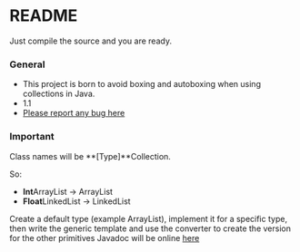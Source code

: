 # README #

Just compile the source and you are ready.

### General ###

* This project is born to avoid boxing and autoboxing when using collections in Java.
* 1.1
* [Please report any bug here](https://bitbucket.org/rrev/primitivecollections/issues?status=new&status=open)

### Important ###

Class names will be **[Type]**Collection.

So:

- **Int**ArrayList -> ArrayList<Integer>
- **Float**LinkedList -> LinkedList<Float>

Create a default type (example ArrayList), implement it for a specific type, then write the generic template and use the converter to create the version for the other primitives
Javadoc will be online [here](http://revonline.comuf.com/javadoc/primitivecollections/1/)
